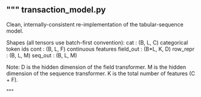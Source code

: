 """
transaction_model.py
--------------------
Clean, internally-consistent re-implementation of the tabular-sequence model.

Shapes (all tensors use batch-first convention):
    cat          : (B, L, C)   categorical token ids
    cont         : (B, L, F)   continuous features
    field_out    : (B*L, K, D)
    row_repr     : (B, L, M)
    seq_out      : (B, L, M)
    
Note: D is the hidden dimension of the field transformer. M is the hidden dimension of the sequence transformer.
K is the total number of features (C + F). 


"""